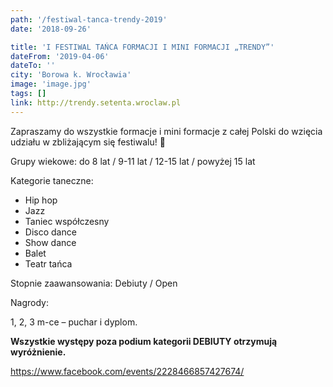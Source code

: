 ```yaml
---
path: '/festiwal-tanca-trendy-2019'
date: '2018-09-26'

title: 'I FESTIWAL TAŃCA FORMACJI I MINI FORMACJI „TRENDY”'
dateFrom: '2019-04-06'
dateTo: ''
city: 'Borowa k. Wrocławia'
image: 'image.jpg'
tags: []
link: http://trendy.setenta.wroclaw.pl
---
```

Zapraszamy do wszystkie formacje i mini formacje z całej Polski do wzięcia udziału w zbliżającym się festiwalu! 🙂

Grupy wiekowe: do 8 lat / 9-11 lat / 12-15 lat / powyżej 15 lat

Kategorie taneczne:

* Hip hop
* Jazz
* Taniec współczesny
* Disco dance
* Show dance
* Balet
* Teatr tańca

Stopnie zaawansowania: Debiuty / Open

Nagrody:

1, 2, 3 m-ce – puchar i dyplom.

**Wszystkie występy poza podium kategorii DEBIUTY otrzymują wyróżnienie.**

https://www.facebook.com/events/2228466857427674/

